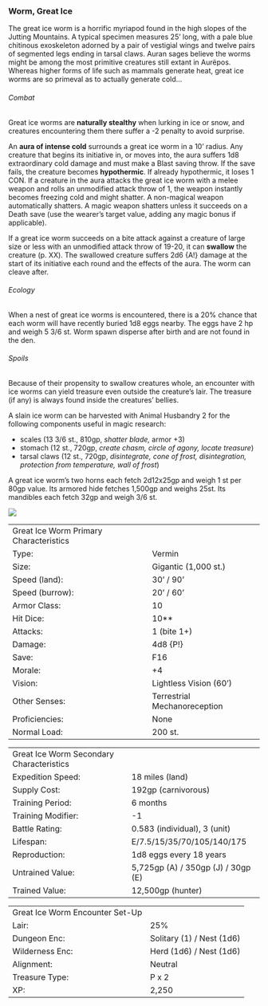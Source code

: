 ### Worm, Great Ice

The great ice worm is a horrific myriapod found in the high slopes of the Jutting Mountains. A typical specimen measures 25’ long, with a pale blue chitinous exoskeleton adorned by a pair of vestigial wings and twelve pairs of segmented legs ending in tarsal claws. Auran sages believe the worms might be among the most primitive creatures still extant in Aurëpos. Whereas higher forms of life such as mammals generate heat, great ice worms are so primeval as to actually generate cold…

###### Combat

Great ice worms are **naturally stealthy** when lurking in ice or snow, and creatures encountering them there suffer a -2 penalty to avoid surprise.

An **aura of intense cold** surrounds a great ice worm in a 10’ radius. Any creature that begins its initiative in, or moves into, the aura suffers 1d8 extraordinary cold damage and must make a Blast saving throw. If the save fails, the creature becomes **hypothermic**. If already hypothermic, it loses 1 CON. If a creature in the aura attacks the great ice worm with a melee weapon and rolls an unmodified attack throw of 1, the weapon instantly becomes freezing cold and might shatter. A non-magical weapon automatically shatters. A magic weapon shatters unless it succeeds on a Death save (use the wearer’s target value, adding any magic bonus if applicable).

If a great ice worm succeeds on a bite attack against a creature of large size or less with an unmodified attack throw of 19-20, it can **swallow** the creature (p. XX). The swallowed creature suffers 2d6 {A!} damage at the start of its initiative each round and the effects of the aura. The worm can cleave after.

###### Ecology

When a nest of great ice worms is encountered, there is a 20% chance that each worm will have recently buried 1d8 eggs nearby. The eggs have 2 hp and weigh 5 3/6 st. Worm spawn disperse after birth and are not found in the den.

###### Spoils

Because of their propensity to swallow creatures whole, an encounter with ice worms can yield treasure even outside the creature’s lair. The treasure (if any) is always found inside the creatures’ bellies.

A slain ice worm can be harvested with Animal Husbandry 2 for the following components useful in magic research:

* scales (13 3/6 st., 810gp, *shatter blade,* armor +3)
* stomach (12 st., 720gp, *create chasm, circle of agony, locate treasure*)
* tarsal claws (12 st., 720gp, *disintegrate, cone of frost, disintegration, protection from temperature, wall of frost*)

A great ice worm’s two horns each fetch 2d12x25gp and weigh 1 st per 80gp value. Its armored hide fetches 1,500gp and weighs 25st. Its mandibles each fetch 32gp and weigh 3/6 st.

![](data:image/png;base64...)

|  |  |
| --- | --- |
| Great Ice Worm Primary Characteristics | |
| Type: | Vermin |
| Size: | Gigantic (1,000 st.) |
| Speed (land): | 30’ / 90’ |
| Speed (burrow): | 20’ / 60’ |
| Armor Class: | 10 |
| Hit Dice: | 10\*\* |
| Attacks: | 1 (bite 1+) |
| Damage: | 4d8 {P!} |
| Save: | F16 |
| Morale: | +4 |
| Vision: | Lightless Vision (60’) |
| Other Senses: | Terrestrial Mechanoreception |
| Proficiencies: | None |
| Normal Load: | 200 st. |

|  |  |
| --- | --- |
| Great Ice Worm Secondary Characteristics | |
| Expedition Speed: | 18 miles (land) |
| Supply Cost: | 192gp (carnivorous) |
| Training Period: | 6 months |
| Training Modifier: | -1 |
| Battle Rating: | 0.583 (individual), 3 (unit) |
| Lifespan: | E/7.5/15/35/70/105/140/175 |
| Reproduction: | 1d8 eggs every 18 years |
| Untrained Value: | 5,725gp (A) / 350gp (J) / 30gp (E) |
| Trained Value: | 12,500gp (hunter) |

|  |  |
| --- | --- |
| Great Ice Worm Encounter Set-Up | |
| Lair: | 25% |
| Dungeon Enc: | Solitary (1) / Nest (1d6) |
| Wilderness Enc: | Herd (1d6) / Nest (1d6) |
| Alignment: | Neutral |
| Treasure Type: | P x 2 |
| XP: | 2,250 |
